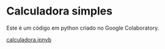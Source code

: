 # Calculadora simples
Este é um código em python criado no Google Colaboratory.

[calculadora.ipnyb](/calculadora.ipynb)
